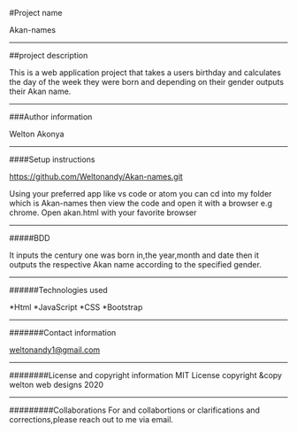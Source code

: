 #Project name

 Akan-names
 ***

##project description

 This is a web application project that takes a users
 birthday and calculates the day of the week they were
 born and depending on their gender outputs their Akan name.
 ***

###Author information

 Welton Akonya
 ***

####Setup instructions

 https://github.com/Weltonandy/Akan-names.git

 Using your preferred app like vs code or atom you can cd into
 my folder which is Akan-names then view the code and open it
 with a browser e.g chrome.
 Open akan.html with your favorite browser
 ***

#####BDD

 It inputs the century one was born in,the year,month and date
 then it outputs the respective Akan name according to the specified
 gender.
 ***

######Technologies used

 *Html
 *JavaScript
 *CSS
 *Bootstrap
 ***

#######Contact information

 weltonandy1@gmail.com
 ***

########License and copyright information
 MIT License
 copyright &copy welton web designs 2020
 ***
 #########Collaborations
 For and collabortions or clarifications and corrections,please
 reach out to me via email.
